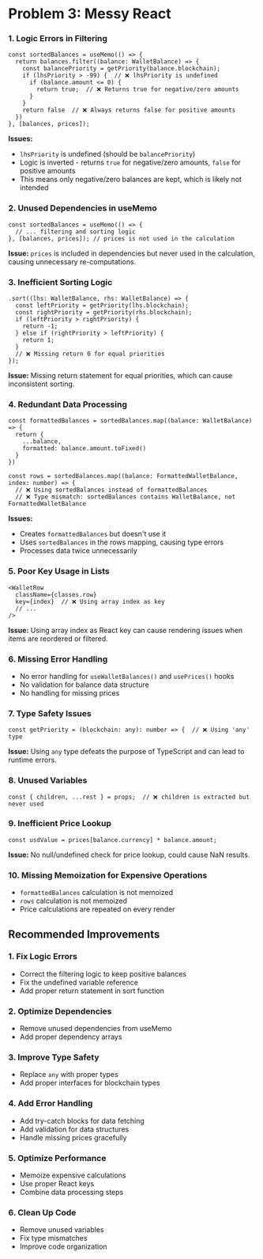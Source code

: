 # Problem 3: Messy React

### 1. **Logic Errors in Filtering**
```tsx
const sortedBalances = useMemo(() => {
  return balances.filter((balance: WalletBalance) => {
    const balancePriority = getPriority(balance.blockchain);
    if (lhsPriority > -99) {  // ❌ lhsPriority is undefined
      if (balance.amount <= 0) {
        return true;  // ❌ Returns true for negative/zero amounts
      }
    }
    return false  // ❌ Always returns false for positive amounts
  })
}, [balances, prices]);
```

**Issues:**
- `lhsPriority` is undefined (should be `balancePriority`)
- Logic is inverted - returns `true` for negative/zero amounts, `false` for positive amounts
- This means only negative/zero balances are kept, which is likely not intended

### 2. **Unused Dependencies in useMemo**
```tsx
const sortedBalances = useMemo(() => {
  // ... filtering and sorting logic
}, [balances, prices]); // prices is not used in the calculation
```

**Issue:** `prices` is included in dependencies but never used in the calculation, causing unnecessary re-computations.

### 3. **Inefficient Sorting Logic**
```tsx
.sort((lhs: WalletBalance, rhs: WalletBalance) => {
  const leftPriority = getPriority(lhs.blockchain);
  const rightPriority = getPriority(rhs.blockchain);
  if (leftPriority > rightPriority) {
    return -1;
  } else if (rightPriority > leftPriority) {
    return 1;
  }
  // ❌ Missing return 0 for equal priorities
});
```

**Issue:** Missing return statement for equal priorities, which can cause inconsistent sorting.

### 4. **Redundant Data Processing**
```tsx
const formattedBalances = sortedBalances.map((balance: WalletBalance) => {
  return {
    ...balance,
    formatted: balance.amount.toFixed()
  }
})

const rows = sortedBalances.map((balance: FormattedWalletBalance, index: number) => {
  // ❌ Using sortedBalances instead of formattedBalances
  // ❌ Type mismatch: sortedBalances contains WalletBalance, not FormattedWalletBalance
```

**Issues:**
- Creates `formattedBalances` but doesn't use it
- Uses `sortedBalances` in the rows mapping, causing type errors
- Processes data twice unnecessarily

### 5. **Poor Key Usage in Lists**
```tsx
<WalletRow 
  className={classes.row}
  key={index}  // ❌ Using array index as key
  // ...
/>
```

**Issue:** Using array index as React key can cause rendering issues when items are reordered or filtered.

### 6. **Missing Error Handling**
- No error handling for `useWalletBalances()` and `usePrices()` hooks
- No validation for balance data structure
- No handling for missing prices

### 7. **Type Safety Issues**
```tsx
const getPriority = (blockchain: any): number => {  // ❌ Using 'any' type
```

**Issue:** Using `any` type defeats the purpose of TypeScript and can lead to runtime errors.

### 8. **Unused Variables**
```tsx
const { children, ...rest } = props;  // ❌ children is extracted but never used
```

### 9. **Inefficient Price Lookup**
```tsx
const usdValue = prices[balance.currency] * balance.amount;
```

**Issue:** No null/undefined check for price lookup, could cause NaN results.

### 10. **Missing Memoization for Expensive Operations**
- `formattedBalances` calculation is not memoized
- `rows` calculation is not memoized
- Price calculations are repeated on every render

## Recommended Improvements

### 1. **Fix Logic Errors**
- Correct the filtering logic to keep positive balances
- Fix the undefined variable reference
- Add proper return statement in sort function

### 2. **Optimize Dependencies**
- Remove unused dependencies from useMemo
- Add proper dependency arrays

### 3. **Improve Type Safety**
- Replace `any` with proper types
- Add proper interfaces for blockchain types

### 4. **Add Error Handling**
- Add try-catch blocks for data fetching
- Add validation for data structures
- Handle missing prices gracefully

### 5. **Optimize Performance**
- Memoize expensive calculations
- Use proper React keys
- Combine data processing steps

### 6. **Clean Up Code**
- Remove unused variables
- Fix type mismatches
- Improve code organization 